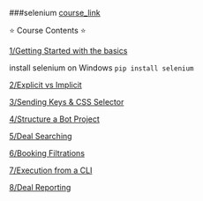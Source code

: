 ###selenium
[course_link](https://www.youtube.com/watch?v=j7VZsCCnptM)

⭐️ Course Contents ⭐️

[1/Getting Started with the basics](./sub1)

install selenium on Windows `pip install selenium`

[2/Explicit vs Implicit]()

[3/Sending Keys & CSS Selector]()

[4/Structure a Bot Project]()

[5/Deal Searching]()

[6/Booking Filtrations]()

[7/Execution from a CLI]()

[8/Deal Reporting]()